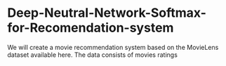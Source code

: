 # Deep-Neutral-Network-Softmax-for-Recomendation-system
We will create a movie recommendation system based on the MovieLens dataset available here. The data consists of movies ratings
